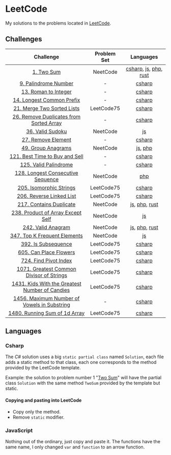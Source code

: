 # LeetCode

My solutions to the problems located in [LeetCode](https://leetcode.com/problemset/all/).

## Challenges

|                                                              Challenge                                                               | Problem Set |                                                 Languages                                                 |
| :----------------------------------------------------------------------------------------------------------------------------------: | :---------: | :-------------------------------------------------------------------------------------------------------: |
|                                         [1. Two Sum](https://leetcode.com/problems/two-sum/)                                         |  NeetCode   | [csharp](Csharp/Challenges/1.cs), [js](JS/1.js), [php](PHP/1.php), [rust](rust/src/problems/problem_1.rs) |
|                               [9. Palindrome Number](https://leetcode.com/problems/palindrome-number)                                |      -      |                                     [csharp](Csharp/Challenges/9.cs)                                      |
|                                [13. Roman to Integer](https://leetcode.com/problems/roman-to-integer)                                |      -      |                                     [csharp](Csharp/Challenges/13.cs)                                     |
|                           [14. Longest Common Prefix](https://leetcode.com/problems/longest-common-prefix)                           |      -      |                                     [csharp](Csharp/Challenges/14.cs)                                     |
|                          [21. Merge Two Sorted Lists](https://leetcode.com/problems/merge-two-sorted-lists)                          | LeetCode75  |                               [csharp](Csharp/Challenges/21.cs)                                |
|             [26. Remove Duplicates from Sorted Array](https://leetcode.com/problems/remove-duplicates-from-sorted-array)             |      -      |                                     [csharp](Csharp/Challenges/26.cs)                                     |
|                                    [36. Valid Sudoku](https://leetcode.com/problems/valid-sudoku)                                    |  NeetCode   |                                              [js](JS/36.js)                                               |
|                                  [27. Remove Element](https://leetcode.com/problems/remove-element)                                  |      -      |                                     [csharp](Csharp/Challenges/27.cs)                                     |
|                                  [49. Group Anagrams](https://leetcode.com/problems/group-anagrams)                                  |  NeetCode   |                                     [js](JS/49.js), [php](PHP/49.php)                                     |
|                   [121. Best Time to Buy and Sell](https://leetcode.com/problems/best-time-to-buy-and-sell-stock)                    |      -      |                                    [csharp](Csharp/Challenges/121.cs)                                     |
|                               [125. Valid Palindrome](https://leetcode.com/problems/valid-palindrome)                                |      -      |                                    [csharp](Csharp/Challenges/125.cs)                                     |
|                   [128. Longest Consecutive Sequence](https://leetcode.com/problems/longest-consecutive-sequence/)                   |  NeetCode   |                                            [php](PHP/128.php)                                             |
|                             [205. Isomorphic Strings](https://leetcode.com/problems/isomorphic-strings)                              | LeetCode75  |                               [csharp](Csharp/Challenges/205.cs)                               |
|                            [206. Reverse Linked List](https://leetcode.com/problems/reverse-linked-list)                             | LeetCode75  |                               [csharp](Csharp/Challenges/206.cs)                               |
|                             [217. Contains Duplicate](https://leetcode.com/problems/contains-duplicate)                              |  NeetCode   |               [js](JS/217.js), [php](PHP/217.php), [rust](rust/src/problems/problem_217.rs)               |
|                   [238. Product of Array Except Self](https://leetcode.com/problems/product-of-array-except-self/)                   |  NeetCode   |                                              [js](JS/238.js)                                              |
|                                  [242. Valid Anagram](https://leetcode.com/problems/valid-anagram)                                   |  NeetCode   |               [js](JS/242.js), [php](PHP/242.php), [rust](rust/src/problems/problem_242.rs)               |
|                        [347. Top K Frequent Elements](https://leetcode.com/problems/top-k-frequent-elements)                         |  NeetCode   |                                              [js](JS/347.js)                                              |
|                                 [392. Is Subsequence](https://leetcode.com/problems/is-subsequence)                                  | LeetCode75  |                               [csharp](Csharp/Challenges/392.cs)                               |
|                              [605. Can Place Flowers](https://leetcode.com/problems/can-place-flowers)                               | LeetCode75  |                               [csharp](Csharp/Challenges/605.cs)                               |
|                               [724. Find Pivot Index](https://leetcode.com/problems/find-pivot-index)                                | LeetCode75  |                               [csharp](Csharp/Challenges/724.cs)                               |
|             [1071. Greatest Common Divisor of Strings](https://leetcode.com/problems/greatest-common-divisor-of-strings)             | LeetCode75  |                              [csharp](Csharp/Challenges/1071.cs)                               |
|       [1431. Kids With the Greatest Number of Candies](https://leetcode.com/problems/kids-with-the-greatest-number-of-candies)       | LeetCode75  |                              [csharp](Csharp/Challenges/1431.cs)                               |
| [1456. Maximum Number of Vowels in Substring](https://leetcode.com/problems/maximum-number-of-vowels-in-a-substring-of-given-length) |      -      |                                    [csharp](Csharp/Challenges/1456.cs)                                    |
|                        [1480. Running Sum of 1d Array](https://leetcode.com/problems/running-sum-of-1d-array)                        | LeetCode75  |                              [csharp](Csharp/Challenges/1480.cs)                               |

## Languages

### Csharp

The _C#_ solution uses a big `static partial class` named `Solution`, each file adds a static method to that class, each one corresponds to the method provided by the LeetCode template.

Example: the solution to problem number 1 "[Two Sum](https://leetcode.com/problems/two-sum/)" will have the partial class `Solution` with the same method `TwoSum` provided by the template but static.

#### Copying and pasting into LeetCode

- Copy only the method.
- Remove `static` modifier.

### JavaScript

Nothing out of the ordinary, just copy and paste it. The functions have the same name, I only changed `var` and `function` to an arrow function.

